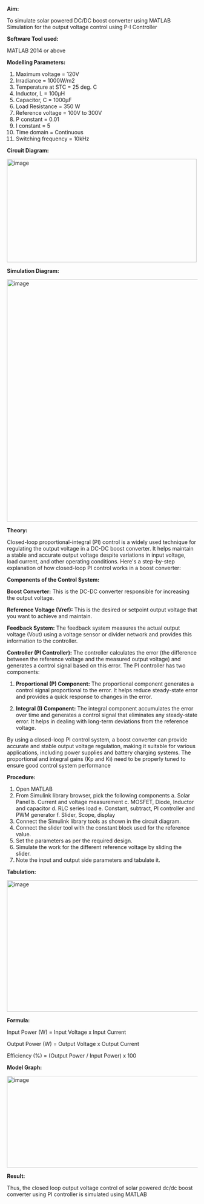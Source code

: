 **Aim:**

To simulate solar powered DC/DC boost converter using MATLAB Simulation for the output voltage control using P-I Controller

**Software Tool used:**

MATLAB 2014 or above

**Modelling Parameters:**
1. Maximum voltage = 120V
2. Irradiance = 1000W/m2
3. Temperature at STC = 25 deg. C
4. Inductor, L = 100µH
5. Capacitor, C = 1000µF
6. Load Resistance = 350 W
7. Reference voltage = 100V to 300V
8. P constant = 0.01
9. I constant = 5
10. Time domain = Continuous
11. Switching frequency = 10kHz

**Circuit Diagram:**

<img width="501" height="272" alt="image" src="https://github.com/user-attachments/assets/7be7d64c-592e-42fa-af23-27e1c32a6a3a" />

**Simulation Diagram:**

<img width="1434" height="638" alt="image" src="https://github.com/user-attachments/assets/80b039b8-7164-4062-92e3-61b67aa79805" />

**Theory:**

Closed-loop proportional-integral (PI) control is a widely used technique for regulating the output voltage in a DC-DC boost converter. It helps maintain a stable and accurate output voltage despite variations in input voltage, load current, and other operating conditions. Here's a step-by-step explanation of how closed-loop PI control works in a boost converter:

**Components of the Control System:**

**Boost Converter:** This is the DC-DC converter responsible for increasing the output voltage.

**Reference Voltage (Vref):** This is the desired or setpoint output voltage that you want to achieve and maintain.

**Feedback System:** The feedback system measures the actual output voltage (Vout) using a voltage sensor or divider network and provides this information to the controller.

**Controller (PI Controller):** The controller calculates the error (the difference between the reference voltage and the measured output voltage) and generates a control signal based on this error. The PI controller has two components:

1. **Proportional (P) Component:** The proportional component generates a control signal proportional to the error. It helps reduce steady-state error and provides a quick response to changes in the error.

2. **Integral (I) Component:** The integral component accumulates the error over time and generates a control signal that eliminates any steady-state error. It helps in dealing with long-term deviations from the reference voltage.

By using a closed-loop PI control system, a boost converter can provide accurate and stable output voltage regulation, making it suitable for various applications, including power supplies and battery charging systems. The proportional and integral gains (Kp and Ki) need to be properly tuned to ensure good control system performance

**Procedure:**
1.	Open MATLAB
2.	From Simulink library browser, pick the following components
  a.	Solar Panel
  b.	Current and voltage measurement
  c.	MOSFET, Diode, Inductor and capacitor
  d.	RLC series load
  e.	Constant, subtract, PI controller and PWM generator
  f.	Slider, Scope, display
3.	Connect the Simulink library tools as shown in the circuit diagram.
4.	Connect the slider tool with the constant block used for the reference value.
5.	Set the parameters as per the required design.
6.	Simulate the work for the different reference voltage by sliding the slider. 
7.	Note the input and output side parameters and tabulate it.

**Tabulation:**

<img width="665" height="346" alt="image" src="https://github.com/user-attachments/assets/6c0d1a01-48c2-4d0c-bd41-ab7542f3f544" />

**Formula:**

Input Power (W) = Input Voltage x Input Current

Output Power (W) = Output Voltage x Output Current

Efficiency (%) = (Output Power / Input Power) x 100

**Model Graph:**

<img width="616" height="241" alt="image" src="https://github.com/user-attachments/assets/3dbf5e60-8d2d-4c17-a592-7a1913d59081" />

**Result:**

Thus, the closed loop output voltage control of solar powered dc/dc boost converter using PI controller is simulated using MATLAB
